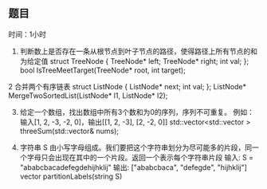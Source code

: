 ## 题目

时间：1小时

1. 判断数上是否存在一条从根节点到叶子节点的路径，使得路径上所有节点的和为给定值
struct TreeNode
{
    TreeNode* left;
    TreeNode* right;
    int val;
};
bool IsTreeMeetTarget(TreeNode* root, int target);

2 合并两个有序链表
struct ListNode
{
    ListNode* next;
    int    val;
};
ListNode* MergeTwoSortedList(ListNode* l1, ListNode* l2);


3. 给定一个数组，找出数组中所有3个数和为0的序列，序列不可重复。
例如：输入[1, 2, -3, -2, 0]，输出[[1, 2, -3], [2,  -2, 0]]
std::vector<std::vector<int> > threeSum(std::vector<int>& nums);

4. 字符串 S 由小写字母组成。我们要把这个字符串划分为尽可能多的片段，同一个字母只会出现在其中的一个片段。返回一个表示每个字符串片段
输入: S = "ababcbacadefegdehijhklij"
输出: ["ababcbaca", "defegde", "hijhklij"]
vector<string> partitionLabels(string S)